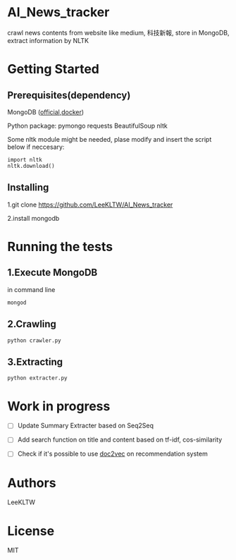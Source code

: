 # AI_News_tracker
crawl news contents from website like medium, 科技新報, store in MongoDB, extract information by NLTK

# Getting Started
## Prerequisites(dependency)
MongoDB ([official](https://www.mongodb.com/),[docker](https://hub.docker.com/_/mongo/))

Python package:
  pymongo
  requests
  BeautifulSoup
  nltk

  Some nltk module might be needed, plase modify and insert the script below if neccesary:
  ```
  import nltk
  nltk.download()
  ```
## Installing
  1.git clone https://github.com/LeeKLTW/AI_News_tracker
  
  2.install mongodb
  
# Running the tests
## 1.Execute MongoDB
in command line 
```
mongod
```

## 2.Crawling
```
python crawler.py
```
## 3.Extracting
```
python extracter.py
```

# Work in progress 
- [ ] Update Summary Extracter based on Seq2Seq 
- [ ] Add search function on title and content based on tf-idf, cos-similarity
- [ ] Check if it's possible to use [doc2vec](https://arxiv.org/abs/1405.4053) on recommendation system


# Authors
LeeKLTW

# License
MIT
